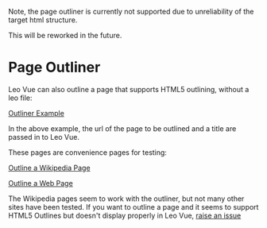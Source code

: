 Note, the page outliner is currently not supported due to unreliability of the target html structure.

This will be reworked in the future.

# Page Outliner

Leo Vue can also outline a page that supports HTML5 outlining, without a leo file:

[Outliner Example](https://kaleguy.github.io/leo-examples/outliner/#/t/1/?outlineUrl=https%3A%2F%2Fen.wikipedia.org%2Fwiki%2FDinosaur&outlineTitle=Dinosaur)

In the above example, the url of the page to be outlined and a title are passed in to Leo Vue.

These pages are convenience pages for testing:

[Outline a Wikipedia Page](https://kaleguy.github.io/leo-examples/outliner/outline-wikipedia.html)

[Outline a Web Page](https://kaleguy.github.io/leo-examples/outliner/outline-page.html)

The Wikipedia pages seem to work with the outliner, but not many other sites have been tested.
If you want to outline a page and it seems to support HTML5 Outlines but doesn't display
properly in Leo Vue, [raise an issue](https://github.com/kaleguy/leo-examples/issues)